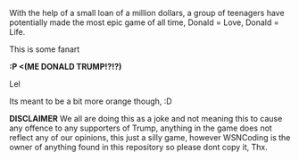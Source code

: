 With the help of a small loan of a million dollars, a group of teenagers have potentially
made the most epic game of all time, Donald = Love, Donald = Life.

This is some fanart

**\:P <(ME DONALD TRUMP!?!?)**

Lel

Its meant to be a bit more orange though, :D

      
      
   **DISCLAIMER** 
   We all are doing this as a joke and not meaning this to cause any offence to
   any supporters of Trump, anything in the game does not reflect any 
   of our opinions, this just a silly game, however WSNCoding is the owner of anything
   found in this repository so please dont copy it, Thx.

